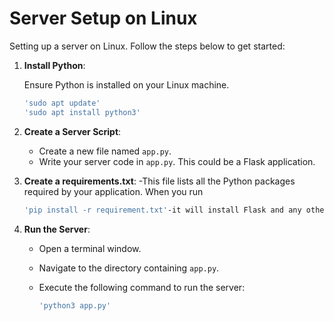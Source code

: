 # Server Setup on Linux

Setting up a server on Linux. Follow the steps below to get started:

1. **Install Python**:

   Ensure Python is installed on your Linux machine.

   ```bash
   'sudo apt update'
   'sudo apt install python3'

2. **Create a Server Script**:

    - Create a new file named `app.py`.
    - Write your server code in `app.py`. This could be a Flask application.

3. **Create a requirements.txt**:
    -This file lists all the Python packages required by your application. When you run
    
    ```bash
    'pip install -r requirement.txt'-it will install Flask and any other packages listed in the file.

4. **Run the Server**:

    - Open a terminal window.
    - Navigate to the directory containing `app.py`.
    - Execute the following command to run the server:

      ```bash
      'python3 app.py'
      ```


